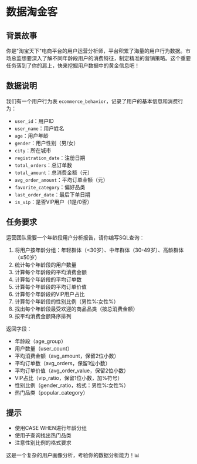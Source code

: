 # 数据淘金客

## 背景故事
你是"淘宝天下"电商平台的用户运营分析师，平台积累了海量的用户行为数据。市场总监想要深入了解不同年龄段用户的消费特征，制定精准的营销策略。这个重要任务落到了你的肩上，快来挖掘用户数据中的黄金信息吧！

## 数据说明
我们有一个用户行为表 `ecommerce_behavior`，记录了用户的基本信息和消费行为：

- `user_id`：用户ID
- `user_name`：用户姓名
- `age`：用户年龄
- `gender`：用户性别（男/女）
- `city`：所在城市
- `registration_date`：注册日期
- `total_orders`：总订单数
- `total_amount`：总消费金额（元）
- `avg_order_amount`：平均订单金额（元）
- `favorite_category`：偏好品类
- `last_order_date`：最后下单日期
- `is_vip`：是否VIP用户（1是/0否）

## 任务要求
运营团队需要一个年龄段用户分析报告，请你编写SQL查询：

1. 将用户按年龄分组：年轻群体（<30岁）、中年群体（30-49岁）、高龄群体（≥50岁）
2. 统计每个年龄段的用户数量
3. 计算每个年龄段的平均消费金额
4. 计算每个年龄段的平均订单数
5. 计算每个年龄段的平均订单价值
6. 计算每个年龄段的VIP用户占比
7. 计算每个年龄段的性别比例（男性%:女性%）
8. 找出每个年龄段最受欢迎的商品品类（按总消费金额）
9. 按平均消费金额降序排列

返回字段：
- 年龄段（age_group）
- 用户数量（user_count）
- 平均消费金额（avg_amount，保留2位小数）
- 平均订单数（avg_orders，保留1位小数）
- 平均订单价值（avg_order_value，保留2位小数）
- VIP占比（vip_ratio，保留1位小数，加%符号）
- 性别比例（gender_ratio，格式：男性%:女性%）
- 热门品类（popular_category）

## 提示
- 使用CASE WHEN进行年龄分组
- 使用子查询找出热门品类
- 注意性别比例的格式要求

这是一个复杂的用户画像分析，考验你的数据分析能力！📊 